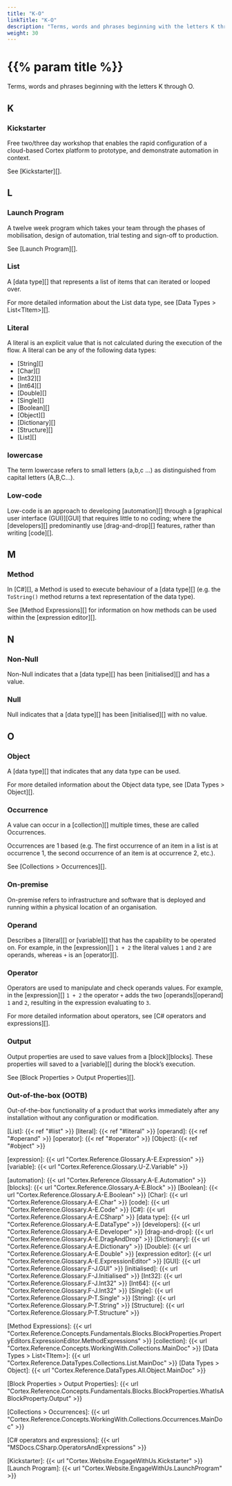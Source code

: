 ```yaml
---
title: "K-O"
linkTitle: "K-O"
description: "Terms, words and phrases beginning with the letters K through O."
weight: 30
---
```


# {{% param title %}}

Terms, words and phrases beginning with the letters K through O.

## K

### Kickstarter

Free two/three day workshop that enables the rapid configuration of a cloud-based Cortex platform to prototype, and demonstrate automation in context.

See [Kickstarter][].

## L

### Launch Program

A twelve week program which takes your team through the phases of mobilisation, design of automation, trial testing and sign-off to production.

See [Launch Program][].

### List

A [data type][] that represents a list of items that can iterated or looped over.

For more detailed information about the List data type, see [Data Types > List&lt;TItem&gt;][].

### Literal

A literal is an explicit value that is not calculated during the execution of the flow. A literal can be any of the following data types:

- [String][]
- [Char][]
- [Int32][]
- [Int64][]
- [Double][]
- [Single][]
- [Boolean][]
- [Object][]
- [Dictionary][]
- [Structure][]
- [List][]

### lowercase

The term lowercase refers to small letters (a,b,c ...) as distinguished from capital letters (A,B,C...).

### Low-code

Low-code is an approach to developing [automation][] through a [graphical user interface (GUI)][GUI] that requires little to no coding; where the [developers][] predominantly use [drag-and-drop][] features, rather than writing [code][].

## M

### Method

In [C#][], a Method is used to execute behaviour of a [data type][] (e.g. the `ToString()` method returns a text representation of the data type).

See [Method Expressions][] for information on how methods can be used within the [expression editor][].

## N

### Non-Null

Non-Null indicates that a [data type][] has been [initialised][] and has a value.

### Null

Null indicates that a [data type][] has been [initialised][] with no value.

## O

### Object

A [data type][] that indicates that any data type can be used.

For more detailed information about the Object data type, see [Data Types > Object][].

### Occurrence

A value can occur in a [collection][] multiple times, these are called Occurrences.

Occurrences are 1 based (e.g. The first occurrence of an item in a list is at occurrence 1, the second occurrence of an item is at occurrence 2, etc.).

See [Collections > Occurrences][].

### On-premise

On-premise refers to infrastructure and software that is deployed and running within a physical location of an organisation.

### Operand

Describes a [literal][] or [variable][] that has the capability to be operated on. For example, in the [expression][] `1 + 2` the literal values `1` and `2` are operands, whereas `+` is an [operator][].

### Operator

Operators are used to manipulate and check operands values. For example, in the [expression][] `1 + 2` the operator `+` adds the two [operands][operand] `1` and `2`, resulting in the expression evaluating to `3`.

For more detailed information about operators, see [C# operators and expressions][].

### Output

Output properties are used to save values from a [block][blocks]. These properties will saved to a [variable][] during the block’s execution.

See [Block Properties > Output Properties][].

### Out-of-the-box (OOTB)

Out-of-the-box functionality of a product that works immediately after any installation without any configuration or modification.

[List]: {{< ref "#list" >}}
[literal]: {{< ref "#literal" >}}
[operand]: {{< ref "#operand" >}}
[operator]: {{< ref "#operator" >}}
[Object]: {{< ref "#object" >}}

[expression]: {{< url "Cortex.Reference.Glossary.A-E.Expression" >}}
[variable]: {{< url "Cortex.Reference.Glossary.U-Z.Variable" >}}

[automation]: {{< url "Cortex.Reference.Glossary.A-E.Automation" >}}
[blocks]: {{< url "Cortex.Reference.Glossary.A-E.Block" >}}
[Boolean]: {{< url "Cortex.Reference.Glossary.A-E.Boolean" >}}
[Char]: {{< url "Cortex.Reference.Glossary.A-E.Char" >}}
[code]: {{< url "Cortex.Reference.Glossary.A-E.Code" >}}
[C#]: {{< url "Cortex.Reference.Glossary.A-E.CSharp" >}}
[data type]: {{< url "Cortex.Reference.Glossary.A-E.DataType" >}}
[developers]: {{< url "Cortex.Reference.Glossary.A-E.Developer" >}}
[drag-and-drop]: {{< url "Cortex.Reference.Glossary.A-E.DragAndDrop" >}}
[Dictionary]: {{< url "Cortex.Reference.Glossary.A-E.Dictionary" >}}
[Double]: {{< url "Cortex.Reference.Glossary.A-E.Double" >}}
[expression editor]: {{< url "Cortex.Reference.Glossary.A-E.ExpressionEditor" >}}
[GUI]: {{< url "Cortex.Reference.Glossary.F-J.GUI" >}}
[initialised]: {{< url "Cortex.Reference.Glossary.F-J.Initialised" >}}
[Int32]: {{< url "Cortex.Reference.Glossary.F-J.Int32" >}}
[Int64]: {{< url "Cortex.Reference.Glossary.F-J.Int32" >}}
[Single]: {{< url "Cortex.Reference.Glossary.P-T.Single" >}}
[String]: {{< url "Cortex.Reference.Glossary.P-T.String" >}}
[Structure]: {{< url "Cortex.Reference.Glossary.P-T.Structure" >}}

[Method Expressions]: {{< url "Cortex.Reference.Concepts.Fundamentals.Blocks.BlockProperties.PropertyEditors.ExpressionEditor.MethodExpressions" >}}
[collection]: {{< url "Cortex.Reference.Concepts.WorkingWith.Collections.MainDoc" >}}
[Data Types > List&lt;TItem&gt;]: {{< url "Cortex.Reference.DataTypes.Collections.List.MainDoc" >}}
[Data Types > Object]: {{< url "Cortex.Reference.DataTypes.All.Object.MainDoc" >}}

[Block Properties > Output Properties]: {{< url "Cortex.Reference.Concepts.Fundamentals.Blocks.BlockProperties.WhatIsABlockProperty.Output" >}}

[Collections > Occurrences]: {{< url "Cortex.Reference.Concepts.WorkingWith.Collections.Occurrences.MainDoc" >}}

[C# operators and expressions]: {{< url "MSDocs.CSharp.OperatorsAndExpressions" >}}

[Kickstarter]: {{< url "Cortex.Website.EngageWithUs.Kickstarter" >}}
[Launch Program]: {{< url "Cortex.Website.EngageWithUs.LaunchProgram" >}}
